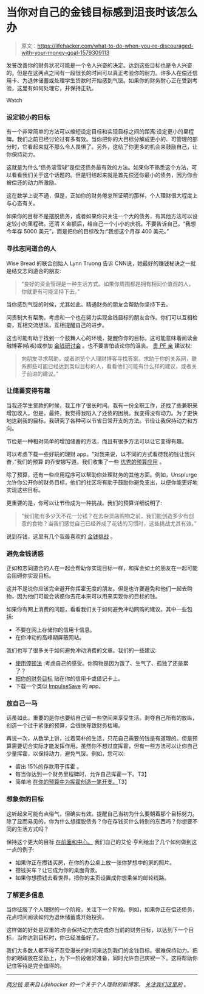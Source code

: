 # 当你对自己的金钱目标感到沮丧时该怎么办

> 原文：<https://lifehacker.com/what-to-do-when-you-re-discouraged-with-your-money-goal-1579309113>

发誓改善你的财务状况可能是一个令人兴奋的决定。达到这些目标也是令人兴奋的。但是在这两点之间有一段很长的时间可以真正考验你的耐力。许多人在偿还信用卡、为退休储蓄或处理学生贷款时开始感到气馁。如果你的财务耐心正在受到考验，这里有如何处理它，并保持正轨。

Watch

### 设定较小的目标

有一个非常简单的方法可以缩短设定目标和实现目标之间的距离:设定更小的里程碑。我们之前已经讨论过有多有效。当你把你的大目标分解成更小的、可管理的部分时，它看起来就不那么令人畏惧了。另外，这给了你更多的机会来鼓励自己，让你保持动力。

这就是为什么“债务滚雪球”是偿还债务最有效的方法。如果你不熟悉这个方法，可以看看我们关于这个话题的。但是归结起来就是首先偿还你最小的债务，因为你会被偿还的动力所激励。

这在数学上说不通，但是，正如你的财务倦怠所证明的那样，个人理财很大程度上与心态有关。

如果你的目标不是摆脱债务，或者如果你只关注一个大的债务，有其他方法可以设定较小的里程碑。还清 X 金额后，给自己一个小小的庆祝。不要告诉自己，“我想今年存 5000 美元”，而是把你的目标改为:“我想这个月存 400 美元。”

### 寻找志同道合的人

Wise Bread 的联合创始人 Lynn Truong 告诉 CNN说，她最好的赚钱秘诀之一就是结交志同道合的朋友:

> “良好的资金管理是一种生活方式。如果你周围都是拥有相同价值观的人，你就更有可能坚持下去。”

当你感到气馁的时候，尤其如此。精通财务的朋友会帮助你坚持下去。

问责制大有帮助。考虑和一个也在努力实现金钱目标的朋友合作。你们可以互相检查，互相交流想法，互相提醒自己的进步。

这也可能有助于找到一个鼓舞人心的环境，提醒你你的目标。这可能意味着阅读金融博客(咳咳)或参加 [金钱研讨会](http://twocents.lifehacker.com/your-guide-to-free-resources-for-improving-your-money-s-1557390942) 。也不要害怕谈论你的沮丧。 [贵 PF 亲](http://yourpfpro.com/financially-stuck/) 建议权:

> 向朋友寻求帮助，或者浏览个人理财博客寻找答案。求助于你的关系网，联系那些可能已经达到类似目标的人，看看他们可能有什么样的建议，或者关于前进的建议。”

### 让储蓄变得有趣

当我还学生贷款的时候，我工作了很长时间。我有一份全职工作，还找了些兼职来增加收入。但是，最终，我觉得我陷入了还债的困境。我变得没有动力。为了更快地达到我的目标，我研究了各种可以节省日常开支的方法。节俭让我保持动力和方向。

节俭是一种相对简单的增加储蓄的方法，而且有很多方法可以让它变得有趣。

可以考虑下载一些好玩的理财 app。“对我来说，以不同的方式看待我的钱让我兴奋，”我们的预算 的乔安娜写道。我们收集了一些 [优秀的预算应用](http://lifehacker.com/five-best-personal-finance-tools-5828438) 。

除了预算，还有一些应用程序可以帮助你处理财务的其他方面。例如，Unsplurge 允许你公开你的财务目标，他们的社区将有助于鼓励你避免支出，以便你能更好地实现这些目标。

更重要的是，你可以让节俭成为一种挑战。我们的预算详细说明了:

> “我们能有多少天不花一分钱？在去杂货店购物之前，我们能创造多少有创意的食物？当我们感觉自己已经养成了花钱的习惯时，这些挑战尤其有效。”

说到存钱，这里有几个我最喜欢的 [金钱挑战](http://www.getrichslowly.org/blog/2014/04/30/money-challenges-why-im-ok-with-them-and-a-few-of-my-favorites/) 。

### 避免金钱诱惑

正如和志同道合的人在一起会帮助你实现目标一样，和挥金如土的朋友在一起可能会阻碍你实现目标。

这并不是说你应该完全避开你挥霍无度的朋友。但是也许要避免和他们一起去购物，因为他们可能会诱惑你去花本来可以用来实现你的目标的钱。

如果你有网上消费的问题，看看我们关于如何避免冲动网购的建议。其中一些包括:

*   不要在网上存储你的信用卡信息。
*   在你冲动的高峰期屏蔽网站。

我们也写了很多关于如何避免冲动消费的文章。我们的一些建议:

*   [使用停顿法](http://lifehacker.com/practice-the-halt-method-to-curb-impulse-purchases-5569035) :考虑自己的感受。你购物是因为饿了、生气了、孤独了还是累了？
*   [把你的财务目标](http://twocents.lifehacker.com/tape-financial-goals-to-credit-cards-to-avoid-spending-1573185726) 贴在你的信用卡或借记卡上。
*   下载一个类似 [ImpulseSave](http://lifehacker.com/impulsesave-turns-your-desire-for-impulse-shopping-into-5919508) 的 app。

### 放自己一马

话虽如此，重要的是你也要给自己留一些空间来享受生活。剥夺自己所有的放纵，创造一个过于紧张的预算，会很快导致财务枯竭。

再说一次，从数学上讲，过着简朴的生活，只花自己需要的钱是有道理的。但是预算需要切合实际才能发挥作用。虽然你不想过度挥霍，但有一些方法可以让你自己少量挥霍，以保持动力，避免气馁。例如，您可以:

*   留出 15%的存款用于挥霍 。
*   每当你达到一个财务里程碑时，允许自己挥霍一下。T3】
*   简单地 [在你的预算中为挥霍创造一笔开支。](http://lifehacker.com/create-a-splurge-budget-to-avoid-overspending-on-impuls-5896359)T3】

### 想象你的目标

这听起来可能有点俗气，但确实有效。提醒自己当初为什么要朝着那个目标努力。除了显而易见的，你为什么想摆脱债务？你在存钱买什么特别的东西吗？你想要不同的生活方式吗？

保持这个更大的目标 [在前面和中心。](http://lifehacker.com/keep-your-financial-goals-front-and-center-to-avoid-giv-5892413) 我们自己的艾伦·亨利给出了几个如何做到这一点的例子:

*   如果你正在攒钱买房，在你的办公桌上放一张你梦想中的家的照片。
*   攒钱买车？让它成为你的桌面背景。
*   如果你想攒钱去看世界，把你的主页设置成你想乘坐的邮轮线路。

### 了解更多信息

当你征服了个人理财的一个阶段，关注下一个阶段。例如，如果你正在偿还债务，花点时间阅读如何为退休储蓄或开始投资。

这样做的好处是双重的:你会保持动力去完成你当前的财务目标，以达到下一个目标，当你达到目标时，你已经准备好了。

我们大多数人都不得不忍受漫长的时间来达到我们的金钱目标。很难保持动力。把你的眼睛放在奖励上，为下一阶段做好准备，同时允许自己庆祝一下。这将帮助你记住等待是完全值得的。

* * *

[*两分钱*](http://twocents.lifehacker.com/) *是来自 Lifehacker 的一个关于个人理财的新博客。* [*关注我们这里的*](https://twitter.com/TwoCentsLH) 。